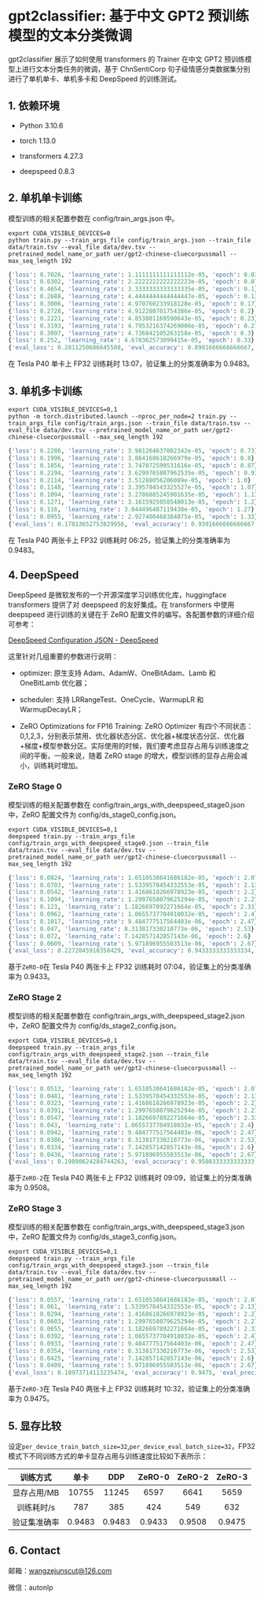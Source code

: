 # gpt2classifier: 基于中文 GPT2 预训练模型的文本分类微调

gpt2classifier 展示了如何使用 transformers 的 Trainer 在中文 GPT2 预训练模型上进行文本分类任务的微调，基于 ChnSentiCorp 句子级情感分类数据集分别进行了单机单卡、单机多卡和 DeepSpeed 的训练测试。

## 1. 依赖环境

- Python 3.10.6

- torch 1.13.0

- transformers 4.27.3

- deepspeed 0.8.3

## 2. 单机单卡训练

模型训练的相关配置参数在 config/train_args.json 中。

```shell
export CUDA_VISIBLE_DEVICES=0
python train.py --train_args_file config/train_args.json --train_file data/train.tsv --eval_file data/dev.tsv --pretrained_model_name_or_path uer/gpt2-chinese-cluecorpussmall --max_seq_length 192
```

```python
{'loss': 0.7026, 'learning_rate': 1.1111111111111112e-05, 'epoch': 0.03}                                                               
{'loss': 0.6302, 'learning_rate': 2.2222222222222223e-05, 'epoch': 0.07}                                                               
{'loss': 0.4654, 'learning_rate': 3.3333333333333335e-05, 'epoch': 0.1}                                                                
{'loss': 0.2688, 'learning_rate': 4.4444444444444447e-05, 'epoch': 0.13}                                                               
{'loss': 0.3006, 'learning_rate': 4.970760233918128e-05, 'epoch': 0.17}                                                                
{'loss': 0.2728, 'learning_rate': 4.912280701754386e-05, 'epoch': 0.2}                                                                 
{'loss': 0.2221, 'learning_rate': 4.853801169590643e-05, 'epoch': 0.23}                                                                
{'loss': 0.3193, 'learning_rate': 4.7953216374269006e-05, 'epoch': 0.27}                                                               
{'loss': 0.3097, 'learning_rate': 4.736842105263158e-05, 'epoch': 0.3}                                                                 
{'loss': 0.252, 'learning_rate': 4.678362573099415e-05, 'epoch': 0.33}                                                                 
{'eval_loss': 0.2811250686645508, 'eval_accuracy': 0.8991666666666667, 'eval_precision': 0.9338235294117647, 'eval_recall': 0.8566610455311973, 'eval_f1': 0.8935795954265612, 'eval_runtime': 9.4803, 'eval_samples_per_second': 126.578, 'eval_steps_per_second': 4.008, 'epoch': 0.33}
```

在 Tesla P40 单卡上 FP32 训练耗时 13:07，验证集上的分类准确率为 0.9483。

## 3. 单机多卡训练

```shell
export CUDA_VISIBLE_DEVICES=0,1
python -m torch.distributed.launch --nproc_per_node=2 train.py --train_args_file config/train_args.json --train_file data/train.tsv --eval_file data/dev.tsv --pretrained_model_name_or_path uer/gpt2-chinese-cluecorpussmall --max_seq_length 192
```

```python
{'loss': 0.2286, 'learning_rate': 3.981264637002342e-05, 'epoch': 0.73}                                                                
{'loss': 0.1996, 'learning_rate': 3.864168618266979e-05, 'epoch': 0.8}                                                                 
{'loss': 0.1856, 'learning_rate': 3.747072599531616e-05, 'epoch': 0.87}                                                                
{'loss': 0.2194, 'learning_rate': 3.6299765807962535e-05, 'epoch': 0.93}                                                               
{'loss': 0.2114, 'learning_rate': 3.51288056206089e-05, 'epoch': 1.0}                                                                  
{'loss': 0.1148, 'learning_rate': 3.395784543325527e-05, 'epoch': 1.07}                                                                
{'loss': 0.1094, 'learning_rate': 3.2786885245901635e-05, 'epoch': 1.13}                                                               
{'loss': 0.1271, 'learning_rate': 3.1615925058548013e-05, 'epoch': 1.2}                                                                
{'loss': 0.116, 'learning_rate': 3.044496487119438e-05, 'epoch': 1.27}                                                                 
{'loss': 0.0955, 'learning_rate': 2.927400468384075e-05, 'epoch': 1.33}                                                                
{'eval_loss': 0.17813652753829956, 'eval_accuracy': 0.9391666666666667, 'eval_precision': 0.9421768707482994, 'eval_recall': 0.9342327150084317, 'eval_f1': 0.9381879762912786, 'eval_runtime': 4.8123, 'eval_samples_per_second': 249.363, 'eval_steps_per_second': 3.948, 'epoch': 1.33}
```

在 Tesla P40 两张卡上 FP32 训练耗时 06:25，验证集上的分类准确率为 0.9483。

## 4. DeepSpeed

DeepSpeed 是微软发布的一个开源深度学习训练优化库，huggingface transformers 提供了对 deepspeed 的友好集成。在 transformers 中使用 deepspeed 进行训练的关键在于 ZeRO 配置文件的编写。各配置参数的详细介绍可参考：

[DeepSpeed Configuration JSON - DeepSpeed](https://www.deepspeed.ai/docs/config-json/)

这里针对几组重要的参数进行说明：

- optimizer: 原生支持 Adam、AdamW、OneBitAdam、Lamb 和 OneBitLamb 优化器；

- scheduler: 支持 LRRangeTest、OneCycle、WarmupLR 和 WarmupDecayLR；

- ZeRO Optimizations for FP16 Training: ZeRO Optimizer 有四个不同状态：0,1,2,3，分别表示禁用、优化器状态分区、优化器+梯度状态分区、优化器+梯度+模型参数分区。实际使用的时候，我们要考虑显存占用与训练速度之间的平衡，一般来说，随着 ZeRO stage 的增大，模型训练的显存占用会减小，训练耗时增加。

### ZeRO Stage 0

模型训练的相关配置参数在 config/train_args_with_deepspeed_stage0.json 中，ZeRO 配置文件为 config/ds_stage0_config.json。

```shell
export CUDA_VISIBLE_DEVICES=0,1
deepspeed train.py --train_args_file config/train_args_with_deepspeed_stage0.json --train_file data/train.tsv --eval_file data/dev.tsv --pretrained_model_name_or_path uer/gpt2-chinese-cluecorpussmall --max_seq_length 192
```

```python
{'loss': 0.0824, 'learning_rate': 1.6510538641686182e-05, 'epoch': 2.07}                                                               
{'loss': 0.0703, 'learning_rate': 1.5339578454332553e-05, 'epoch': 2.13}                                                               
{'loss': 0.0542, 'learning_rate': 1.4168618266978923e-05, 'epoch': 2.2}                                                                
{'loss': 0.1094, 'learning_rate': 1.2997658079625294e-05, 'epoch': 2.27}                                                               
{'loss': 0.123, 'learning_rate': 1.1826697892271664e-05, 'epoch': 2.33}                                                                
{'loss': 0.0962, 'learning_rate': 1.0655737704918032e-05, 'epoch': 2.4}                                                                
{'loss': 0.1017, 'learning_rate': 9.484777517564403e-06, 'epoch': 2.47}                                                                
{'loss': 0.047, 'learning_rate': 8.313817330210773e-06, 'epoch': 2.53}                                                                 
{'loss': 0.072, 'learning_rate': 7.142857142857143e-06, 'epoch': 2.6}                                                                  
{'loss': 0.0609, 'learning_rate': 5.971896955503513e-06, 'epoch': 2.67}                                                                
{'eval_loss': 0.2272045910358429, 'eval_accuracy': 0.9433333333333334, 'eval_precision': 0.9581151832460733, 'eval_recall': 0.9258010118043845, 'eval_f1': 0.9416809605488851, 'eval_runtime': 5.264, 'eval_samples_per_second': 227.962, 'eval_steps_per_second': 3.609, 'epoch': 2.67}
```

基于`ZeRO-0`在 Tesla P40 两张卡上 FP32 训练耗时 07:04，验证集上的分类准确率为 0.9433。

### ZeRO Stage 2

模型训练的相关配置参数在 config/train_args_with_deepspeed_stage2.json 中，ZeRO 配置文件为 config/ds_stage2_config.json。

```shell
export CUDA_VISIBLE_DEVICES=0,1
deepspeed train.py --train_args_file config/train_args_with_deepspeed_stage2.json --train_file data/train.tsv --eval_file data/dev.tsv --pretrained_model_name_or_path uer/gpt2-chinese-cluecorpussmall --max_seq_length 192
```

```python
{'loss': 0.0513, 'learning_rate': 1.6510538641686182e-05, 'epoch': 2.07}                                                               
{'loss': 0.0481, 'learning_rate': 1.5339578454332553e-05, 'epoch': 2.13}                                                               
{'loss': 0.0323, 'learning_rate': 1.4168618266978923e-05, 'epoch': 2.2}                                                                
{'loss': 0.0391, 'learning_rate': 1.2997658079625294e-05, 'epoch': 2.27}                                                               
{'loss': 0.0547, 'learning_rate': 1.1826697892271664e-05, 'epoch': 2.33}                                                               
{'loss': 0.043, 'learning_rate': 1.0655737704918032e-05, 'epoch': 2.4}                                                                 
{'loss': 0.0942, 'learning_rate': 9.484777517564403e-06, 'epoch': 2.47}                                                                
{'loss': 0.0386, 'learning_rate': 8.313817330210773e-06, 'epoch': 2.53}                                                                
{'loss': 0.0334, 'learning_rate': 7.142857142857143e-06, 'epoch': 2.6}                                                                 
{'loss': 0.0436, 'learning_rate': 5.971896955503513e-06, 'epoch': 2.67}                                                                
{'eval_loss': 0.19890624284744263, 'eval_accuracy': 0.9508333333333333, 'eval_precision': 0.9635416666666666, 'eval_recall': 0.9359190556492412, 'eval_f1': 0.9495295124037638, 'eval_runtime': 5.493, 'eval_samples_per_second': 218.459, 'eval_steps_per_second': 3.459, 'epoch': 2.67}
```

基于`ZeRO-2`在 Tesla P40 两张卡上 FP32 训练耗时 09:09，验证集上的分类准确率为 0.9508。

### ZeRO Stage 3

模型训练的相关配置参数在 config/train_args_with_deepspeed_stage3.json 中，ZeRO 配置文件为 config/ds_stage3_config.json。

```shell
export CUDA_VISIBLE_DEVICES=0,1
deepspeed train.py --train_args_file config/train_args_with_deepspeed_stage3.json --train_file data/train.tsv --eval_file data/dev.tsv --pretrained_model_name_or_path uer/gpt2-chinese-cluecorpussmall --max_seq_length 192
```

```python
{'loss': 0.0557, 'learning_rate': 1.6510538641686182e-05, 'epoch': 2.07}                                                               
{'loss': 0.061, 'learning_rate': 1.5339578454332553e-05, 'epoch': 2.13}                                                                
{'loss': 0.0294, 'learning_rate': 1.4168618266978923e-05, 'epoch': 2.2}                                                                
{'loss': 0.0603, 'learning_rate': 1.2997658079625294e-05, 'epoch': 2.27}                                                               
{'loss': 0.0655, 'learning_rate': 1.1826697892271664e-05, 'epoch': 2.33}                                                               
{'loss': 0.0392, 'learning_rate': 1.0655737704918032e-05, 'epoch': 2.4}                                                                
{'loss': 0.0933, 'learning_rate': 9.484777517564403e-06, 'epoch': 2.47}                                                                
{'loss': 0.0354, 'learning_rate': 8.313817330210773e-06, 'epoch': 2.53}                                                                
{'loss': 0.0425, 'learning_rate': 7.142857142857143e-06, 'epoch': 2.6}                                                                 
{'loss': 0.0409, 'learning_rate': 5.971896955503513e-06, 'epoch': 2.67}                                                                
{'eval_loss': 0.18973714113235474, 'eval_accuracy': 0.9475, 'eval_precision': 0.9616724738675958, 'eval_recall': 0.9308600337268128, 'eval_f1': 0.9460154241645243, 'eval_runtime': 6.0128, 'eval_samples_per_second': 199.574, 'eval_steps_per_second': 3.16, 'epoch': 2.67}
```

基于`ZeRO-3`在 Tesla P40 两张卡上 FP32 训练耗时 10:32，验证集上的分类准确率为 0.9475。

## 5. 显存比较

设定`per_device_train_batch_size=32`,`per_device_eval_batch_size=32`，FP32 模式下不同训练方式的单卡显存占用与训练速度比较如下表所示：

| 训练方式    | 单卡     | DDP    | ZeRO-0 | ZeRO-2 | ZeRO-3 |
|:-------:|:------:|:------:|:------:|:------:|:------:|
| 显存占用/MB | 10755  | 11245  | 6597   | 6641   | 5659   |
| 训练耗时/s  | 787    | 385    | 424    | 549    | 632    |
| 验证集准确率  | 0.9483 | 0.9483 | 0.9433 | 0.9508 | 0.9475 |

## 6. Contact

邮箱：[wangzejunscut@126.com](mailto:wangzejunscut@126.com)

微信：autonlp


